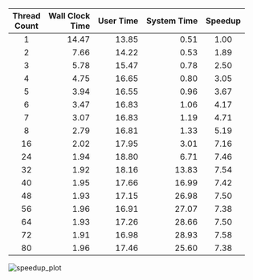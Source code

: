 |Thread<br>Count|Wall Clock<br>Time|User Time|System Time|Speedup|
|:--:|--:|--:|--:|:--:|
|1|14.47|13.85| 0.51|1.00|
|2| 7.66|14.22| 0.53| 1.89|
|3| 5.78|15.47| 0.78| 2.50|
|4| 4.75|16.65| 0.80| 3.05|
|5| 3.94|16.55| 0.96| 3.67|
|6| 3.47|16.83| 1.06| 4.17|
|7| 3.07|16.83| 1.19| 4.71|
|8| 2.79|16.81| 1.33| 5.19|
|16| 2.02|17.95| 3.01| 7.16|
|24| 1.94|18.80| 6.71| 7.46|
|32| 1.92|18.16|13.83| 7.54|
|40| 1.95|17.66|16.99| 7.42|
|48| 1.93|17.15|26.98| 7.50|
|56| 1.96|16.91|27.07| 7.38|
|64| 1.93|17.26|28.66| 7.50|
|72| 1.91|16.98|28.93| 7.58|
|80| 1.96|17.46|25.60| 7.38|

![speedup_plot](https://github.com/user-attachments/assets/1555e821-43d5-4fc9-9ce4-134a332f5f2e)
